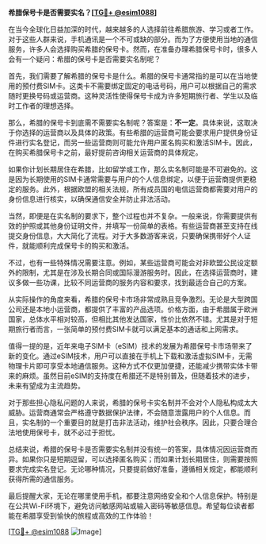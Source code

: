 **希腊保号卡是否需要实名？[[TG💪+ @esim1088](https://t.me/s/esim1088)]**

在当今全球化日益加深的时代，越来越多的人选择前往希腊旅游、学习或者工作。对于这些人群来说，手机通讯是一个不可或缺的部分。而为了方便使用当地的通信服务，许多人会选择购买希腊的保号卡。然而，在准备办理希腊保号卡时，很多人会有一个疑问：希腊的保号卡是否需要实名制呢？

首先，我们需要了解希腊的保号卡是什么。希腊的保号卡通常指的是可以在当地使用的预付费SIM卡。这类卡不需要绑定固定的电话号码，用户可以根据自己的需求随时更换号码或运营商。这种灵活性使得保号卡成为许多短期旅行者、学生以及临时工作者的理想选择。

那么，希腊的保号卡到底需不需要实名制呢？答案是：**不一定**。具体来说，这取决于你选择的运营商以及具体的政策。有些希腊的运营商可能会要求用户提供身份证件进行实名登记，而另一些运营商则可能允许用户匿名购买和激活SIM卡。因此，在购买希腊保号卡之前，最好提前咨询相关运营商的具体规定。

如果你计划长期居住在希腊，比如留学或工作，那么实名制可能是不可避免的。这是因为长期使用的SIM卡通常需要与用户的个人信息绑定，以便于运营商提供更稳定的服务。此外，根据欧盟的相关法规，所有成员国的电信运营商都需要对用户的身份信息进行核实，以确保通信安全并防止非法活动。

当然，即便是在实名制的要求下，整个过程也并不复杂。一般来说，你需要提供有效的护照或其他身份证明文件，并填写一份简单的表格。有些运营商甚至支持在线提交身份信息，大大简化了流程。对于大多数游客来说，只要确保携带好个人证件，就能顺利完成保号卡的购买和激活。

不过，也有一些特殊情况需要注意。例如，某些运营商可能会对非欧盟公民设定额外的限制，尤其是在涉及长期合同或国际漫游服务时。因此，在选择运营商时，建议多做一些功课，比较不同运营商的服务内容和要求，找到最适合自己的方案。

从实际操作的角度来看，希腊的保号卡市场非常成熟且竞争激烈。无论是大型跨国公司还是本地小运营商，都提供了丰富的产品选项。价格方面，由于希腊属于欧洲国家，总体水平相对较高，但相比其他发达国家，性价比依然不错。尤其是对于短期旅行者而言，一张简单的预付费SIM卡就可以满足基本的通话和上网需求。

值得一提的是，近年来电子SIM卡（eSIM）技术的发展为希腊保号卡市场带来了新的变化。通过eSIM技术，用户可以直接在手机上下载和激活虚拟SIM卡，无需物理卡片即可享受本地通信服务。这种方式不仅更加便捷，还能减少携带实体卡带来的麻烦。虽然目前eSIM的支持度在希腊还不是特别普及，但随着技术的进步，未来有望成为主流趋势。

对于那些担心隐私问题的人来说，希腊的保号卡实名制并不会对个人隐私构成太大威胁。运营商通常会严格遵守数据保护法律，不会随意泄露用户的个人信息。而且，实名制的一个重要目的就是打击非法活动，维护社会秩序。因此，只要合理合法地使用保号卡，就不必过于担忧。

总结来说，希腊的保号卡是否需要实名制并没有统一的答案，具体情况因运营商而异。如果你只是短期逗留，可以选择匿名购买；而如果计划长期居住，则需要按照要求完成实名登记。无论哪种情况，只要提前做好准备，遵循相关规定，都能顺利获得所需的通信服务。

最后提醒大家，无论在哪里使用手机，都要注意网络安全和个人信息保护。特别是在公共Wi-Fi环境下，避免访问敏感网站或输入密码等敏感信息。希望每位读者都能在希腊享受到愉快的旅程或高效的工作体验！

[[TG💪+ @esim1088](https://t.me/s/esim1088) ![Image](https://i.postimg.cc/4NQfJmqS/Snipaste-2025-05-13-00-14-12.png)]